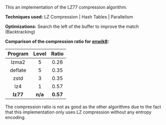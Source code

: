 This an implementation of the LZ77 compression algorithm.

**Techniques used:** LZ Compression | Hash Tables | Parallelism

**Optimizations:** Search the left of the buffer to improve the match (Backtracking)

**Comparison of the compression ratio for [enwik8](https://www.mattmahoney.net/dc/text.html):**

| Program | Level | Ratio |
|:-:|:-:|:-:|
| lzma2 | 5 | 0.26 |
| deflate | 5 | 0.35 |
| zstd | 3 | 0.35 |
| lz4 | 1 | 0.57 |
| **lz77** | **n/a** | **0.57** |

The compression ratio is not as good as the other algorithms due to the fact that this implementation only uses LZ compression without any entropy encoding.
